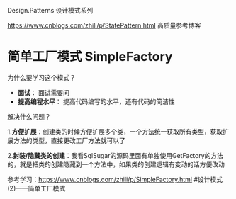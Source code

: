 Design.Patterns 设计模式系列

https://www.cnblogs.com/zhili/p/StatePattern.html  高质量参考博客

# 简单工厂模式 SimpleFactory

为什么要学习这个模式？

- **面试**： 面试需要问
- **提高编程水平**： 提高代码编写的水平，还有代码的简洁性

解决什么问题？

1.**方便扩展**：创建类的时候方便扩展多个类，一个方法统一获取所有类型，获取扩展方法的类型，直接更改工厂方法就可以了

2.**封装/隐藏类的创建**：我看SqlSugar的源码里面有单独使用GetFactory的方法的，就是把类的创建隐藏到一个方法中，如果类的创建逻辑有变动的话方便改动

参考学习：https://www.cnblogs.com/zhili/p/SimpleFactory.html  #设计模式(2)——简单工厂模式 